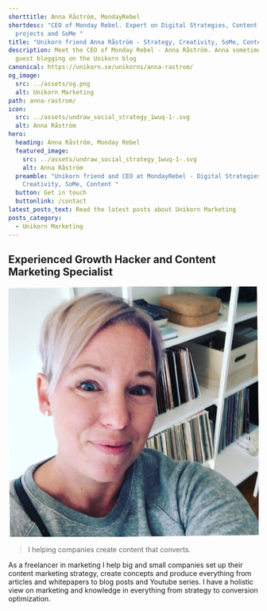 ```yaml
---
shorttitle: Anna Råström, MondayRebel
shortdesc: "CEO of Monday Rebel. Expert on Digital Strategies, Content, Creative
  projects and SoMe "
title: "Unikorn friend Anna Råström - Strategy, Creativity, SoMe, Content "
description: Meet the CEO of Monday Rebel - Anna Råström. Anna sometimes do some
  guest blogging on the Unikorn blog
canonical: https://unikorn.se/unikorns/anna-rastrom/
og_image:
  src: ../assets/og.png
  alt: Unikorn Marketing
path: anna-rastrom/
icon:
  src: ../assets/undraw_social_strategy_1wuq-1-.svg
  alt: Anna Råström
hero:
  heading: Anna Råström, Monday Rebel
  featured_image:
    src: ../assets/undraw_social_strategy_1wuq-1-.svg
    alt: Anna Råström
  preamble: "Unikorn friend and CEO at MondayRebel - Digital Strategies,
    Creativity, SoMe, Content "
  button: Get in touch
  buttonlink: /contact
latest_posts_text: Read the latest posts about Unikorn Marketing
posts_category:
  - Unikorn Marketing
---
```

## Experienced Growth Hacker and Content Marketing Specialist

![Anna Råström](../assets/anna.jpeg)

> I helping companies create content that converts. 

As a freelancer in marketing I help big and small companies set up their content marketing strategy, create concepts and produce everything from articles and whitepapers to blog posts and Youtube series. I have a holistic view on marketing and knowledge in everything from strategy to conversion optimization.